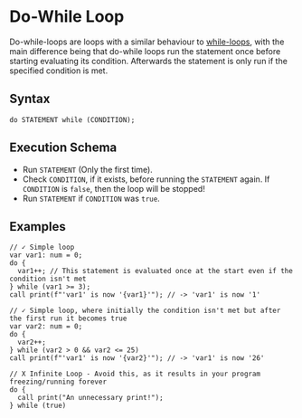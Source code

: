 # Do-While Loop

Do-while-loops are loops with a similar behaviour to [while-loops](./while-loop.html), with the main difference being
that do-while loops run the statement once before starting evaluating its condition. Afterwards the
statement is only run if the specified condition is met.

## Syntax

```kipper
do STATEMENT while (CONDITION);
```

## Execution Schema

- Run `STATEMENT` (Only the first time).
- Check `CONDITION`, if it exists, before running the `STATEMENT` again. If `CONDITION` is `false`, then the loop will be stopped!
- Run `STATEMENT` if `CONDITION` was `true`.

## Examples

```kipper
// ✓ Simple loop
var var1: num = 0;
do {
  var1++; // This statement is evaluated once at the start even if the condition isn't met
} while (var1 >= 3);
call print(f"'var1' is now '{var1}'"); // -> 'var1' is now '1'

// ✓ Simple loop, where initially the condition isn't met but after the first run it becomes true
var var2: num = 0;
do {
  var2++;
} while (var2 > 0 && var2 <= 25)
call print(f"'var1' is now '{var2}'"); // -> 'var1' is now '26'

// X Infinite Loop - Avoid this, as it results in your program freezing/running forever
do {
  call print("An unnecessary print!");
} while (true)
```
